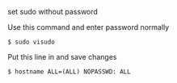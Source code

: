 set sudo without password

Use this command and enter password normally
```
$ sudo visudo
```

Put this line in and save changes
```
$ hostname ALL=(ALL) NOPASSWD: ALL
```
